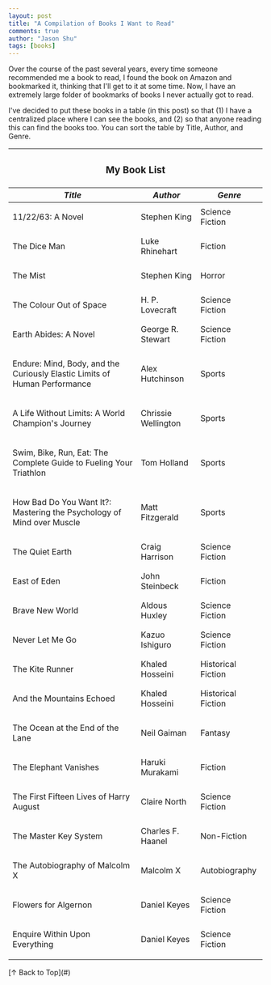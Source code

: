 ```yaml
---
layout: post
title: "A Compilation of Books I Want to Read"
comments: true
author: "Jason Shu"
tags: [books]
---
```


Over the course of the past several years, every time someone recommended me a book to read, I found the book on Amazon and bookmarked it, thinking that I'll get to it at some time. Now, I have an extremely large folder of bookmarks of books I never actually got to read.

I've decided to put these books in a table (in this post) so that (1) I have a centralized place where I can see the books, and (2) so that anyone reading this can find the books too. You can sort the table by Title, Author, and Genre.

<table class="the-list">
  <thead>
    <tr>
      <th colspan="3" style= "text-align: center"><h3>My Book List</h3></th>
    </tr>
    <tr>
      <th onclick="sortTable(0)"><i class="sortable">Title</i><i class="sort-by"></i></th>
      <th onclick="sortTable(1)"><i class="sortable">Author</i><i class="sort-by"></i></th>
      <th onclick="sortTable(2)"><i class="sortable">Genre</i><i class="sort-by"></i></th>
    </tr>
  </thead>

  <tbody id="myTableBody">
    <tr>
      <td><p onclick="searchGoogle('11/22/63: A Novel Stephen King')">11/22/63: A Novel</p></td>
      <td>Stephen King</td>
      <td>Science Fiction</td>
    </tr>
    <tr>
      <td><p onclick="searchGoogle('The Dice Man Luke Rhinehart')">The Dice Man</p></td>
      <td>Luke Rhinehart</td>
      <td>Fiction</td>
    </tr>
    <tr>
      <td><p onclick="searchGoogle('The Mist Stephen King')">The Mist</p></td>
      <td>Stephen King</td>
      <td>Horror</td>
    </tr>
    <tr>
      <td><p onclick="searchGoogle('The Colour Out of Space H. P. Lovecraft')">The Colour Out of Space</p></td>
      <td>H. P. Lovecraft</td>
      <td>Science Fiction</td>
    </tr>
    <tr>
      <td><p onclick="searchGoogle('Earth Abides: A Novel George R. Stewart')">Earth Abides: A Novel</p></td>
      <td>George R. Stewart</td>
      <td>Science Fiction</td>
    </tr>
    <tr>
      <td><p onclick="searchGoogle('Endure: Mind, Body, and the Curiously Elastic Limits of Human Performance Alex Hutchinson')">Endure: Mind, Body, and the Curiously Elastic Limits of Human Performance</p></td>
      <td>Alex Hutchinson</td>
      <td>Sports</td>
    </tr>
    <tr>
      <td><p onclick="searchGoogle('A Life Without Limits: A World Champion's Journey Chrissie Wellington')">A Life Without Limits: A World Champion's Journey</p></td>
      <td>Chrissie Wellington</td>
      <td>Sports</td>
    </tr>
    <tr>
      <td><p onclick="searchGoogle('Swim, Bike, Run, Eat: The Complete Guide to Fueling Your Triathlon Tom Holland')">Swim, Bike, Run, Eat: The Complete Guide to Fueling Your Triathlon</p></td>
      <td>Tom Holland</td>
      <td>Sports</td>
    </tr>
    <tr>
      <td><p onclick="searchGoogle('How Bad Do You Want It?: Mastering the Psychology of Mind over Muscle Matt Fitzgerald')">How Bad Do You Want It?: Mastering the Psychology of Mind over Muscle</p></td>
      <td>Matt Fitzgerald</td>
      <td>Sports</td>
    </tr>
    <tr>
      <td><p onclick="searchGoogle('The Quiet Earth Craig Harrison')">The Quiet Earth</p></td>
      <td>Craig Harrison</td>
      <td>Science Fiction</td>
    </tr>
    <tr>
      <td><p onclick="searchGoogle('East of Eden John Steinbeck')">East of Eden</p></td>
      <td>John Steinbeck</td>
      <td>Fiction</td>
    </tr>
    <tr>
      <td><p onclick="searchGoogle('Brave New World Aldous Huxley')">Brave New World</p></td>
      <td>Aldous Huxley</td>
      <td>Science Fiction</td>
    </tr>
    <tr>
      <td><p onclick="searchGoogle('Never Let Me Go Kazuo Ishiguro')">Never Let Me Go</p></td>
      <td>Kazuo Ishiguro</td>
      <td>Science Fiction</td>
    </tr>
    <tr>
      <td><p onclick="searchGoogle('The Kite Runner Khaled Hosseini')">The Kite Runner</p></td>
      <td>Khaled Hosseini</td>
      <td>Historical Fiction</td>
    </tr>
    <tr>
      <td><p onclick="searchGoogle('And the Mountains Echoed Khaled Hosseini')">And the Mountains Echoed</p></td>
      <td>Khaled Hosseini</td>
      <td>Historical Fiction</td>
    </tr>
    <tr>
      <td><p onclick="searchGoogle('The Ocean at the End of the Lane Neil Gaiman')">The Ocean at the End of the Lane</p></td>
      <td>Neil Gaiman</td>
      <td>Fantasy</td>
    </tr>
    <tr>
      <td><p onclick="searchGoogle('The Elephant Vanishes Haruki Murakami')">The Elephant Vanishes</p></td>
      <td>Haruki Murakami</td>
      <td>Fiction</td>
    </tr>
    <tr>
      <td><p onclick="searchGoogle('The First Fifteen Lives of Harry August Claire North')">The First Fifteen Lives of Harry August</p></td>
      <td>Claire North</td>
      <td>Science Fiction</td>
    </tr>
    <tr>
      <td><p onclick="searchGoogle('The Master Key System Charles F. Haanel')">The Master Key System</p></td>
      <td>Charles F. Haanel</td>
      <td>Non-Fiction</td>
    </tr>
    <tr>
      <td><p onclick="searchGoogle('The Autobiography of Malcolm X Malcolm X')">The Autobiography of Malcolm X</p></td>
      <td>Malcolm X</td>
      <td>Autobiography</td>
    </tr>
    <tr>
      <td><p onclick="searchGoogle('Flowers for Algernon Daniel Keyes')">Flowers for Algernon</p></td>
      <td>Daniel Keyes</td>
      <td>Science Fiction</td>
    </tr>
    <tr>
      <td><p onclick="searchGoogle('Enquire Within Upon Everything Daniel Keyes')">Enquire Within Upon Everything</p></td>
      <td>Daniel Keyes</td>
      <td>Science Fiction</td>
    </tr>





  </tbody>
</table>
[&uarr; Back to Top](#)

<script>
  function sortTable(n) {
    var table, rows, switching, i, x, y, shouldSwitch, dir, switchcount = 0;
    table = document.getElementById("myTableBody");
    switching = true;
    dir = "asc";
    while (switching) {
      switching = false;
      rows = table.rows;
      for (i = 0; i < (rows.length - 1); i++) {
        shouldSwitch = false;
        x = rows[i].getElementsByTagName("td")[n];
        y = rows[i + 1].getElementsByTagName("td")[n];
        if (dir == "asc") {
          if (x.innerHTML.toLowerCase() > y.innerHTML.toLowerCase()) {
            shouldSwitch = true;
            break;
          }
        } else if (dir == "desc") {
            if (x.innerHTML.toLowerCase() < y.innerHTML.toLowerCase()) {
            shouldSwitch = true;
            break;
          }
        }
      }
      if (shouldSwitch) {
        rows[i].parentNode.insertBefore(rows[i + 1], rows[i]);
        switching = true;
        switchcount++;
      } else {
        if (switchcount == 0 && dir == "asc") {
          dir = "desc";
          switching = true;
        }
      }
    }
  }
  window.onload = sortTable(0);

  function searchGoogle(str) {
    window.open("http://google.com/search?q=" + str,"_blank");

  }
</script>
